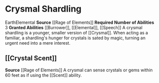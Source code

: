 ﻿---
id: '25'
name: Crysmal Shardling
source: '[[DATABASE/source/Rage of Elements|Rage of Elements]]'
trait: null

---
# Crysmal Shardling

<span class="item-trait">Earth</span><span class="item-trait">Elemental</span>
**Source** [[Rage of Elements]]
**Required Number of Abilities** 3
**Granted Abilities** [[Burrower]], [[Elemental]], [[Speech]]
A crysmal shardling is a younger, smaller version of [[Crysmal]]. When acting as a familiar, a shardling's hunger for crystals is sated by magic, turning an urgent need into a mere interest.

## [[Crystal Scent]]

**Source** [[Rage of Elements]]
A crysmal can sense crystals or gems within 60 feet as if using the [[Scent]] ability.